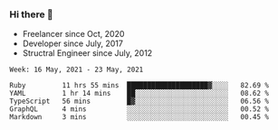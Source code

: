 ### Hi there 👋

- Freelancer since Oct, 2020
- Developer since July, 2017
- Structral Engineer since July, 2012

<!--START_SECTION:waka-->
```text
Week: 16 May, 2021 - 23 May, 2021

Ruby         11 hrs 55 mins  ████████████████████▓░░░░   82.69 % 
YAML         1 hr 14 mins    ██░░░░░░░░░░░░░░░░░░░░░░░   08.62 % 
TypeScript   56 mins         █▓░░░░░░░░░░░░░░░░░░░░░░░   06.56 % 
GraphQL      4 mins          ░░░░░░░░░░░░░░░░░░░░░░░░░   00.52 % 
Markdown     3 mins          ░░░░░░░░░░░░░░░░░░░░░░░░░   00.45 % 
```
<!--END_SECTION:waka-->
